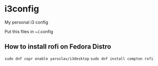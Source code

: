 # i3config
My personal i3 config 


Put this files in ~/.config


## How to install rofi on Fedora Distro

```sudo dnf copr enable yaroslav/i3desktop```
```sudo dnf install compton rofi ```

